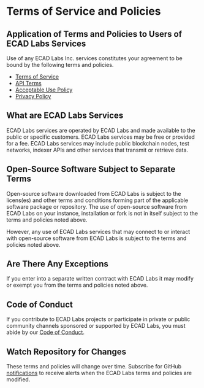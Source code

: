 # Terms of Service and Policies

## Application of Terms and Policies to Users of ECAD Labs Services
Use of any ECAD Labs Inc. services constitutes your agreement to be bound by the following terms and policies.

- [Terms of Service](terms-of-service.md)
- [API Terms](api-terms.md)
- [Acceptable Use Policy](acceptable-use-policy.md)
- [Privacy Policy](privacy-policy.md)

## What are ECAD Labs Services
ECAD Labs services are operated by ECAD Labs and made available to the public or specific customers. ECAD Labs services may be free or provided for a fee. ECAD Labs services may include public blockchain nodes, test networks, indexer APIs and other services that transmit or retrieve data. 

## Open-Source Software Subject to Separate Terms
Open-source software downloaded from ECAD Labs is subject to the licens(es) and other terms and conditions forming part of the applicable software package or repository. The use of open-source software from ECAD Labs on your instance, installation or fork is not in itself subject to the terms and policies noted above.

However, any use of ECAD Labs services that may connect to or interact with open-source software from ECAD Labs is subject to the terms and policies noted above.

## Are There Any Exceptions
If you enter into a separate written contract with ECAD Labs it may modify or exempt you from the terms and policies noted above.

## Code of Conduct
If you contribute to ECAD Labs projects or participate in private or public community channels sponsored or supported by ECAD Labs, you must abide by our [Code of Conduct](code-of-conduct.md).

## Watch Repository for Changes
These terms and policies will change over time. Subscribe for GitHub [notifications](https://docs.github.com/en/account-and-profile/managing-subscriptions-and-notifications-on-github/setting-up-notifications/about-notifications) to receive alerts when the ECAD Labs terms and policies are modified. 


